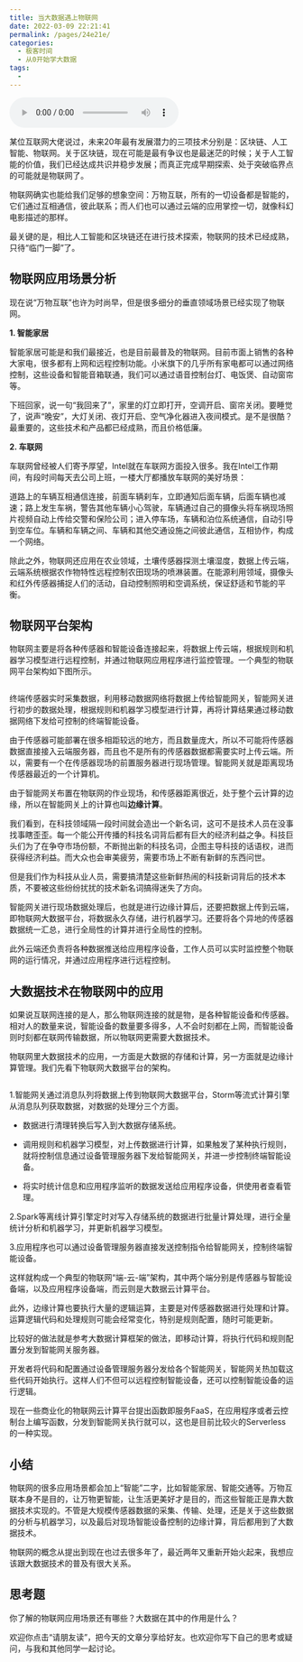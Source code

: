 ```yaml
---
title: 当大数据遇上物联网
date: 2022-03-09 22:21:41
permalink: /pages/24e21e/
categories:
  - 极客时间
  - 从0开始学大数据
tags:
  - 
---
```

<audio title="30.当大数据遇上物联网" src="https://static001.geekbang.org/resource/audio/cc/94/cc8e13f2d4c063bae9ede9769af0dc94.mp3" controls="controls"></audio> 
<p>某位互联网大佬说过，未来20年最有发展潜力的三项技术分别是：区块链、人工智能、物联网。关于区块链，现在可能是最有争议也是最迷茫的时候；关于人工智能的价值，我们已经达成共识并稳步发展；而真正完成早期探索、处于突破临界点的可能就是物联网了。</p><p>物联网确实也能给我们足够的想象空间：万物互联，所有的一切设备都是智能的，它们通过互相通信，彼此联系；而人们也可以通过云端的应用掌控一切，就像科幻电影描述的那样。</p><p>最关键的是，相比人工智能和区块链还在进行技术探索，物联网的技术已经成熟，只待“临门一脚”了。</p><h2>物联网应用场景分析</h2><p>现在说“万物互联”也许为时尚早，但是很多细分的垂直领域场景已经实现了物联网。</p><p><strong>1. 智能家居</strong></p><p>智能家居可能是和我们最接近，也是目前最普及的物联网。目前市面上销售的各种大家电，很多都有上网和远程控制功能。小米旗下的几乎所有家电都可以通过网络控制，这些设备和智能音箱联通，我们可以通过语音控制台灯、电饭煲、自动窗帘等。</p><p>下班回家，说一句“我回来了”，家里的灯立即打开，空调开启、窗帘关闭。要睡觉了，说声“晚安”，大灯关闭、夜灯开启、空气净化器进入夜间模式。是不是很酷？最重要的，这些技术和产品都已经成熟，而且价格低廉。</p><!-- [[[read_end]]] --><p><strong>2. 车联网</strong></p><p>车联网曾经被人们寄予厚望，Intel就在车联网方面投入很多。我在Intel工作期间，有段时间每天去公司上班，一楼大厅都播放车联网的美好场景：</p><p>道路上的车辆互相通信连接，前面车辆刹车，立即通知后面车辆，后面车辆也减速；路上发生车祸，警告其他车辆小心驾驶，车辆通过自己的摄像头将车祸现场照片视频自动上传给交警和保险公司；进入停车场，车辆和泊位系统通信，自动引导到空车位。车辆和车辆之间、车辆和其他交通设施之间彼此通信，互相协作，构成一个网络。</p><p>除此之外，物联网还应用在农业领域，土壤传感器探测土壤湿度，数据上传云端，云端系统根据农作物特性远程控制农田现场的喷淋装置。在能源利用领域，摄像头和红外传感器捕捉人们的活动，自动控制照明和空调系统，保证舒适和节能的平衡。</p><h2>物联网平台架构</h2><p>物联网主要是将各种传感器和智能设备连接起来，将数据上传云端，根据规则和机器学习模型进行远程控制，并通过物联网应用程序进行监控管理。一个典型的物联网平台架构如下图所示。</p><p><img src="https://static001.geekbang.org/resource/image/d1/4a/d1ca6ed8631dc6bea0956d27b478da4a.png" alt=""></p><p>终端传感器实时采集数据，利用移动数据网络将数据上传给智能网关，智能网关进行初步的数据处理，根据规则和机器学习模型进行计算，再将计算结果通过移动数据网络下发给可控制的终端智能设备。</p><p>由于传感器可能部署在很多相距较远的地方，而且数量庞大，所以不可能将传感器数据直接接入云端服务器，而且也不是所有的传感器数据都需要实时上传云端。所以，需要有一个在传感器现场的前置服务器进行现场管理。智能网关就是距离现场传感器最近的一个计算机。</p><p>由于智能网关布置在物联网的作业现场，和传感器距离很近，处于整个云计算的边缘，所以在智能网关上的计算也叫<strong>边缘计算</strong>。</p><p>我们看到，在科技领域隔一段时间就会造出一个新名词，这可不是技术人员在没事找事瞎歪歪。每一个能公开传播的科技名词背后都有巨大的经济利益之争。科技巨头们为了在争夺市场份额，不断抛出新的科技名词，企图主导科技的话语权，进而获得经济利益。而大众也会审美疲劳，需要市场上不断有新鲜的东西问世。</p><p>但是我们作为科技从业人员，需要搞清楚这些新鲜热闹的科技新词背后的技术本质，不要被这些纷纷扰扰的技术新名词搞得迷失了方向。</p><p>智能网关进行现场数据处理后，也就是进行边缘计算后，还要把数据上传到云端，即物联网大数据平台，将数据永久存储，进行机器学习。还要将各个异地的传感器数据统一汇总，进行全局性的计算并进行全局性的控制。</p><p>此外云端还负责将各种数据推送给应用程序设备，工作人员可以实时监控整个物联网的运行情况，并通过应用程序进行远程控制。</p><h2>大数据技术在物联网中的应用</h2><p>如果说互联网连接的是人，那么物联网连接的就是物，是各种智能设备和传感器。相对人的数量来说，智能设备的数量要多得多，人不会时刻都在上网，而智能设备则时刻都在联网传输数据，所以物联网更需要大数据技术。</p><p>物联网里大数据技术的应用，一方面是大数据的存储和计算，另一方面就是边缘计算管理。我们先看下物联网大数据平台的架构。</p><p><img src="https://static001.geekbang.org/resource/image/46/58/46e43c947cf20aa75d9e081de8b54158.png" alt=""></p><p>1.智能网关通过消息队列将数据上传到物联网大数据平台，Storm等流式计算引擎从消息队列获取数据，对数据的处理分三个方面。</p><ul>
<li>
<p>数据进行清理转换后写入到大数据存储系统。</p>
</li>
<li>
<p>调用规则和机器学习模型，对上传数据进行计算，如果触发了某种执行规则，就将控制信息通过设备管理服务器下发给智能网关，并进一步控制终端智能设备。</p>
</li>
<li>
<p>将实时统计信息和应用程序监听的数据发送给应用程序设备，供使用者查看管理。</p>
</li>
</ul><p>2.Spark等离线计算引擎定时对写入存储系统的数据进行批量计算处理，进行全量统计分析和机器学习，并更新机器学习模型。</p><p>3.应用程序也可以通过设备管理服务器直接发送控制指令给智能网关，控制终端智能设备。</p><p>这样就构成一个典型的物联网“端-云-端”架构，其中两个端分别是传感器与智能设备端，以及应用程序设备端，而云则是大数据云计算平台。</p><p>此外，边缘计算也要执行大量的逻辑运算，主要是对传感器数据进行处理和计算。运算逻辑代码和处理规则可能会经常变化，特别是规则配置，随时可能更新。</p><p>比较好的做法就是参考大数据计算框架的做法，即移动计算，将执行代码和规则配置分发到智能网关服务器。</p><p>开发者将代码和配置通过设备管理服务器分发给各个智能网关，智能网关热加载这些代码开始执行。这样人们不但可以远程控制智能设备，还可以控制智能设备的运行逻辑。</p><p>现在一些商业化的物联网云计算平台提出函数即服务FaaS，在应用程序或者云控制台上编写函数，分发到智能网关执行就可以，这也是目前比较火的Serverless的一种实现。</p><h2>小结</h2><p>物联网的很多应用场景都会加上“智能”二字，比如智能家居、智能交通等。万物互联本身不是目的，让万物更智能，让生活更美好才是目的，而这些智能正是靠大数据技术实现的。不管是大规模传感器数据的采集、传输、处理，还是关于这些数据的分析与机器学习，以及最后对现场智能设备控制的边缘计算，背后都用到了大数据技术。</p><p>物联网的概念从提出到现在也过去很多年了，最近两年又重新开始火起来，我想应该跟大数据技术的普及有很大关系。</p><h2>思考题</h2><p>你了解的物联网应用场景还有哪些？大数据在其中的作用是什么？</p><p>欢迎你点击“请朋友读”，把今天的文章分享给好友。也欢迎你写下自己的思考或疑问，与我和其他同学一起讨论。</p>